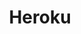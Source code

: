 ---
title: Heroku
link: https://www.heroku.com/
thumbnail: https://ik.imagekit.io/kodingclub/freestuffdev/stuff/heroku_yiaO6EITQ.png
snippet: >-
  Heroku is a container-based cloud Platform as a Service (PaaS). Developers use
  Heroku to deploy, manage, and scale modern apps. Our platform is elegant,
  flexible, and easy to use, offering developers the simplest path to getting
  their apps to market.
tags: ["database", "hosting-dynamic", "paas"]
createdAt: 2021-06-17T00:00:00.000Z
isPaid: true
---